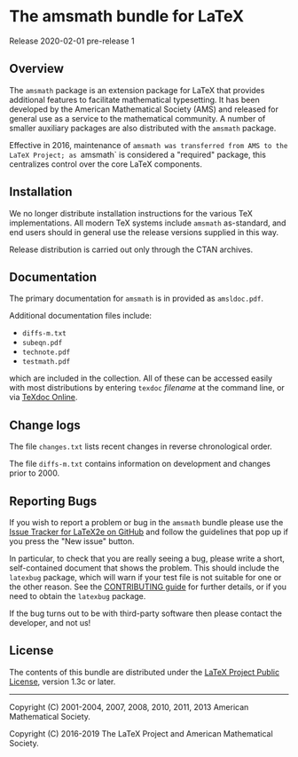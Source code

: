 The amsmath bundle for LaTeX
============================

Release 2020-02-01 pre-release 1

Overview
--------

The `amsmath` package is an extension package for LaTeX that provides
additional features to facilitate mathematical typesetting. It has been
developed by the American Mathematical Society (AMS) and released for general
use as a service to the mathematical community. A number of smaller
auxiliary packages are also distributed with the `amsmath` package.

Effective in 2016, maintenance of `amsmath was transferred from AMS to
the LaTeX Project; as `amsmath` is considered a "required" package, this
centralizes control over the core LaTeX components.

Installation
------------

We no longer distribute installation instructions for the various TeX
implementations. All modern TeX systems include `amsmath` as-standard, and end
users should in general use the release versions supplied in this way.

Release distribution is carried out only through the CTAN archives.

Documentation
-------------

The primary documentation for `amsmath` is in provided as `amsldoc.pdf`.

Additional documentation files include:

 - `diffs-m.txt`
 - `subeqn.pdf`
 - `technote.pdf`
 - `testmath.pdf`

which are included in the collection.  All of these can be accessed
easily with most distributions by entering `texdoc` *filename* at the
command line, or via [TeXdoc Online](http://texdoc.net).

Change logs
-----------

The file `changes.txt` lists recent changes in reverse chronological order.

The file `diffs-m.txt` contains information on development and changes
prior to 2000.

Reporting Bugs
--------------

If you wish to report a problem or bug in the `amsmath` bundle
please use the [Issue Tracker for LaTeX2e on
GitHub](https://github.com/latex3/latex2e/issues)
and follow the guidelines that pop up if you press the "New issue" button.

In particular, to check that you are really seeing a bug, please write
a short, self-contained document that shows the problem. This should
include the `latexbug` package, which will warn if your test file is
not suitable for one or the other reason. See the [CONTRIBUTING
guide](https://github.com/latex3/latex2e/blob/master/CONTRIBUTING.md)
for further details, or if you need to obtain the `latexbug` package.

If the bug turns out to be with third-party software then please
contact the developer, and not us!

License
-------

The contents of this bundle are distributed under the [LaTeX Project
Public License](https://www.latex-project.org/lppl/lppl-1-3c/),
version 1.3c or later.

-----

<p>Copyright (C) 2001-2004, 2007, 2008, 2010, 2011, 2013 American Mathematical Society. <br />
<p>Copyright (C) 2016-2019 The LaTeX Project and American Mathematical Society. <br />

